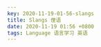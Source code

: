 ```yaml
---
key: 2020-11-19-01-56-slangs
title: Slangs 俚语
date: 2020-11-19 01:56 +0800
tags: Language 语言学习 英语
---
```




<!--more-->
